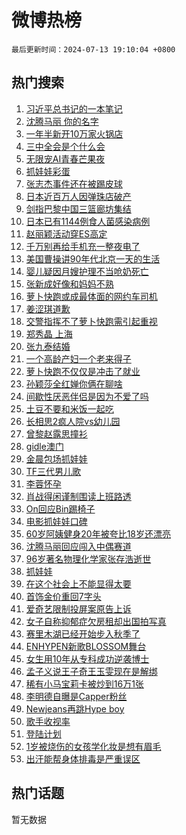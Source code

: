 # 微博热榜

`最后更新时间：2024-07-13 19:10:04 +0800`

## 热门搜索

1. [习近平总书记的一本笔记](https://m.weibo.cn/search?containerid=100103type%3D1%26t%3D10%26q%3D%23%E4%B9%A0%E8%BF%91%E5%B9%B3%E6%80%BB%E4%B9%A6%E8%AE%B0%E7%9A%84%E4%B8%80%E6%9C%AC%E7%AC%94%E8%AE%B0%23&stream_entry_id=51&isnewpage=1&extparam=seat%3D1%26q%3D%2523%25E4%25B9%25A0%25E8%25BF%2591%25E5%25B9%25B3%25E6%2580%25BB%25E4%25B9%25A6%25E8%25AE%25B0%25E7%259A%2584%25E4%25B8%2580%25E6%259C%25AC%25E7%25AC%2594%25E8%25AE%25B0%2523%26dgr%3D0%26cate%3D10103%26stream_entry_id%3D51%26filter_type%3Drealtimehot%26pos%3D0%26c_type%3D51%26display_time%3D1720869002%26pre_seqid%3D1720869002401022822211)
1. [沈腾马丽 你的名字](https://m.weibo.cn/search?containerid=100103type%3D1%26t%3D10%26q%3D%E6%B2%88%E8%85%BE%E9%A9%AC%E4%B8%BD+%E4%BD%A0%E7%9A%84%E5%90%8D%E5%AD%97&stream_entry_id=31&isnewpage=1&extparam=seat%3D1%26cate%3D5001%26lcate%3D5001%26pos%3D0%26realpos%3D1%26q%3D%25E6%25B2%2588%25E8%2585%25BE%25E9%25A9%25AC%25E4%25B8%25BD%2520%25E4%25BD%25A0%25E7%259A%2584%25E5%2590%258D%25E5%25AD%2597%26dgr%3D0%26band_rank%3D1%26stream_entry_id%3D31%26filter_type%3Drealtimehot%26flag%3D0%26c_type%3D31%26display_time%3D1720869002%26pre_seqid%3D1720869002401022822211)
1. [一年半新开10万家火锅店](https://m.weibo.cn/search?containerid=100103type%3D1%26t%3D10%26q%3D%23%E4%B8%80%E5%B9%B4%E5%8D%8A%E6%96%B0%E5%BC%8010%E4%B8%87%E5%AE%B6%E7%81%AB%E9%94%85%E5%BA%97%23&stream_entry_id=31&isnewpage=1&extparam=seat%3D1%26cate%3D5001%26lcate%3D5001%26pos%3D1%26realpos%3D2%26q%3D%2523%25E4%25B8%2580%25E5%25B9%25B4%25E5%258D%258A%25E6%2596%25B0%25E5%25BC%258010%25E4%25B8%2587%25E5%25AE%25B6%25E7%2581%25AB%25E9%2594%2585%25E5%25BA%2597%2523%26dgr%3D0%26band_rank%3D2%26stream_entry_id%3D31%26filter_type%3Drealtimehot%26flag%3D1%26c_type%3D31%26display_time%3D1720869002%26pre_seqid%3D1720869002401022822211)
1. [三中全会是个什么会](https://m.weibo.cn/search?containerid=100103type%3D1%26t%3D10%26q%3D%23%E4%B8%89%E4%B8%AD%E5%85%A8%E4%BC%9A%E6%98%AF%E4%B8%AA%E4%BB%80%E4%B9%88%E4%BC%9A%23&stream_entry_id=31&isnewpage=1&extparam=seat%3D1%26cate%3D5001%26lcate%3D5001%26pos%3D2%26realpos%3D3%26q%3D%2523%25E4%25B8%2589%25E4%25B8%25AD%25E5%2585%25A8%25E4%25BC%259A%25E6%2598%25AF%25E4%25B8%25AA%25E4%25BB%2580%25E4%25B9%2588%25E4%25BC%259A%2523%26dgr%3D0%26band_rank%3D3%26stream_entry_id%3D31%26filter_type%3Drealtimehot%26flag%3D0%26c_type%3D31%26display_time%3D1720869002%26pre_seqid%3D1720869002401022822211)
1. [无限宠AI青春芒果夜](https://m.weibo.cn/search?containerid=100103type%3D1%26t%3D10%26q%3D%23%E6%97%A0%E9%99%90%E5%AE%A0AI%E9%9D%92%E6%98%A5%E8%8A%92%E6%9E%9C%E5%A4%9C%23&stream_entry_id=31&isnewpage=1&extparam=seat%3D1%26is_ad_pos%3D1%26cate%3D5001%26lcate%3D5001%26pos%3D3%26q%3D%2523%25E6%2597%25A0%25E9%2599%2590%25E5%25AE%25A0AI%25E9%259D%2592%25E6%2598%25A5%25E8%258A%2592%25E6%259E%259C%25E5%25A4%259C%2523%26dgr%3D0%26band_rank%3D4%26stream_entry_id%3D31%26filter_type%3Drealtimehot%26adid%3D245887%26c_type%3D31%26display_time%3D1720869002%26pre_seqid%3D1720869002401022822211)
1. [抓娃娃彩蛋](https://m.weibo.cn/search?containerid=100103type%3D1%26t%3D10%26q%3D%E6%8A%93%E5%A8%83%E5%A8%83%E5%BD%A9%E8%9B%8B&stream_entry_id=31&isnewpage=1&extparam=seat%3D1%26cate%3D5001%26lcate%3D5001%26pos%3D4%26realpos%3D4%26q%3D%25E6%258A%2593%25E5%25A8%2583%25E5%25A8%2583%25E5%25BD%25A9%25E8%259B%258B%26dgr%3D0%26band_rank%3D4%26stream_entry_id%3D31%26filter_type%3Drealtimehot%26flag%3D0%26c_type%3D31%26display_time%3D1720869002%26pre_seqid%3D1720869002401022822211)
1. [张志杰事件还在被踢皮球](https://m.weibo.cn/search?containerid=100103type%3D1%26t%3D10%26q%3D%23%E5%BC%A0%E5%BF%97%E6%9D%B0%E4%BA%8B%E4%BB%B6%E8%BF%98%E5%9C%A8%E8%A2%AB%E8%B8%A2%E7%9A%AE%E7%90%83%23&stream_entry_id=31&isnewpage=1&extparam=seat%3D1%26cate%3D5001%26lcate%3D5001%26pos%3D5%26realpos%3D5%26q%3D%2523%25E5%25BC%25A0%25E5%25BF%2597%25E6%259D%25B0%25E4%25BA%258B%25E4%25BB%25B6%25E8%25BF%2598%25E5%259C%25A8%25E8%25A2%25AB%25E8%25B8%25A2%25E7%259A%25AE%25E7%2590%2583%2523%26dgr%3D0%26band_rank%3D5%26stream_entry_id%3D31%26filter_type%3Drealtimehot%26flag%3D1%26c_type%3D31%26display_time%3D1720869002%26pre_seqid%3D1720869002401022822211)
1. [日本近百万人因弹珠店破产](https://m.weibo.cn/search?containerid=100103type%3D1%26t%3D10%26q%3D%23%E6%97%A5%E6%9C%AC%E8%BF%91%E7%99%BE%E4%B8%87%E4%BA%BA%E5%9B%A0%E5%BC%B9%E7%8F%A0%E5%BA%97%E7%A0%B4%E4%BA%A7%23&stream_entry_id=31&isnewpage=1&extparam=seat%3D1%26cate%3D5001%26lcate%3D5001%26pos%3D6%26realpos%3D6%26q%3D%2523%25E6%2597%25A5%25E6%259C%25AC%25E8%25BF%2591%25E7%2599%25BE%25E4%25B8%2587%25E4%25BA%25BA%25E5%259B%25A0%25E5%25BC%25B9%25E7%258F%25A0%25E5%25BA%2597%25E7%25A0%25B4%25E4%25BA%25A7%2523%26dgr%3D0%26band_rank%3D6%26stream_entry_id%3D31%26filter_type%3Drealtimehot%26flag%3D2%26c_type%3D31%26display_time%3D1720869002%26pre_seqid%3D1720869002401022822211)
1. [剑指巴黎中国三篮廊坊集结](https://m.weibo.cn/search?containerid=100103type%3D1%26t%3D10%26q%3D%23%E5%89%91%E6%8C%87%E5%B7%B4%E9%BB%8E%E4%B8%AD%E5%9B%BD%E4%B8%89%E7%AF%AE%E5%BB%8A%E5%9D%8A%E9%9B%86%E7%BB%93%23&stream_entry_id=31&isnewpage=1&extparam=seat%3D1%26is_ad_pos%3D1%26cate%3D5001%26lcate%3D5001%26pos%3D7%26q%3D%2523%25E5%2589%2591%25E6%258C%2587%25E5%25B7%25B4%25E9%25BB%258E%25E4%25B8%25AD%25E5%259B%25BD%25E4%25B8%2589%25E7%25AF%25AE%25E5%25BB%258A%25E5%259D%258A%25E9%259B%2586%25E7%25BB%2593%2523%26dgr%3D0%26band_rank%3D7%26stream_entry_id%3D31%26filter_type%3Drealtimehot%26adid%3D245818%26c_type%3D31%26display_time%3D1720869002%26pre_seqid%3D1720869002401022822211)
1. [日本已有1144例食人菌感染病例](https://m.weibo.cn/search?containerid=100103type%3D1%26t%3D10%26q%3D%23%E6%97%A5%E6%9C%AC%E5%B7%B2%E6%9C%891144%E4%BE%8B%E9%A3%9F%E4%BA%BA%E8%8F%8C%E6%84%9F%E6%9F%93%E7%97%85%E4%BE%8B%23&stream_entry_id=31&isnewpage=1&extparam=seat%3D1%26cate%3D5001%26lcate%3D5001%26pos%3D8%26realpos%3D7%26q%3D%2523%25E6%2597%25A5%25E6%259C%25AC%25E5%25B7%25B2%25E6%259C%25891144%25E4%25BE%258B%25E9%25A3%259F%25E4%25BA%25BA%25E8%258F%258C%25E6%2584%259F%25E6%259F%2593%25E7%2597%2585%25E4%25BE%258B%2523%26dgr%3D0%26band_rank%3D7%26stream_entry_id%3D31%26filter_type%3Drealtimehot%26flag%3D2%26c_type%3D31%26display_time%3D1720869002%26pre_seqid%3D1720869002401022822211)
1. [赵丽颖活动穿ES高定](https://m.weibo.cn/search?containerid=100103type%3D1%26t%3D10%26q%3D%23%E8%B5%B5%E4%B8%BD%E9%A2%96%E6%B4%BB%E5%8A%A8%E7%A9%BFES%E9%AB%98%E5%AE%9A%23&stream_entry_id=31&isnewpage=1&extparam=seat%3D1%26cate%3D5001%26lcate%3D5001%26pos%3D9%26realpos%3D8%26q%3D%2523%25E8%25B5%25B5%25E4%25B8%25BD%25E9%25A2%2596%25E6%25B4%25BB%25E5%258A%25A8%25E7%25A9%25BFES%25E9%25AB%2598%25E5%25AE%259A%2523%26dgr%3D0%26band_rank%3D8%26stream_entry_id%3D31%26filter_type%3Drealtimehot%26flag%3D0%26c_type%3D31%26display_time%3D1720869002%26pre_seqid%3D1720869002401022822211)
1. [千万别再给手机充一整夜电了](https://m.weibo.cn/search?containerid=100103type%3D1%26t%3D10%26q%3D%23%E5%8D%83%E4%B8%87%E5%88%AB%E5%86%8D%E7%BB%99%E6%89%8B%E6%9C%BA%E5%85%85%E4%B8%80%E6%95%B4%E5%A4%9C%E7%94%B5%E4%BA%86%23&stream_entry_id=31&isnewpage=1&extparam=seat%3D1%26cate%3D5001%26lcate%3D5001%26pos%3D10%26realpos%3D9%26q%3D%2523%25E5%258D%2583%25E4%25B8%2587%25E5%2588%25AB%25E5%2586%258D%25E7%25BB%2599%25E6%2589%258B%25E6%259C%25BA%25E5%2585%2585%25E4%25B8%2580%25E6%2595%25B4%25E5%25A4%259C%25E7%2594%25B5%25E4%25BA%2586%2523%26dgr%3D0%26band_rank%3D9%26stream_entry_id%3D31%26filter_type%3Drealtimehot%26flag%3D2%26c_type%3D31%26display_time%3D1720869002%26pre_seqid%3D1720869002401022822211)
1. [美国曹操讲90年代北京一天的生活](https://m.weibo.cn/search?containerid=100103type%3D1%26t%3D10%26q%3D%23%E7%BE%8E%E5%9B%BD%E6%9B%B9%E6%93%8D%E8%AE%B290%E5%B9%B4%E4%BB%A3%E5%8C%97%E4%BA%AC%E4%B8%80%E5%A4%A9%E7%9A%84%E7%94%9F%E6%B4%BB%23&stream_entry_id=31&isnewpage=1&extparam=seat%3D1%26cate%3D5001%26lcate%3D5001%26pos%3D11%26realpos%3D10%26q%3D%2523%25E7%25BE%258E%25E5%259B%25BD%25E6%259B%25B9%25E6%2593%258D%25E8%25AE%25B290%25E5%25B9%25B4%25E4%25BB%25A3%25E5%258C%2597%25E4%25BA%25AC%25E4%25B8%2580%25E5%25A4%25A9%25E7%259A%2584%25E7%2594%259F%25E6%25B4%25BB%2523%26dgr%3D0%26band_rank%3D10%26stream_entry_id%3D31%26filter_type%3Drealtimehot%26flag%3D1%26c_type%3D31%26display_time%3D1720869002%26pre_seqid%3D1720869002401022822211)
1. [婴儿疑因月嫂护理不当呛奶死亡](https://m.weibo.cn/search?containerid=100103type%3D1%26t%3D10%26q%3D%23%E5%A9%B4%E5%84%BF%E7%96%91%E5%9B%A0%E6%9C%88%E5%AB%82%E6%8A%A4%E7%90%86%E4%B8%8D%E5%BD%93%E5%91%9B%E5%A5%B6%E6%AD%BB%E4%BA%A1%23&stream_entry_id=31&isnewpage=1&extparam=seat%3D1%26cate%3D5001%26lcate%3D5001%26pos%3D12%26realpos%3D11%26q%3D%2523%25E5%25A9%25B4%25E5%2584%25BF%25E7%2596%2591%25E5%259B%25A0%25E6%259C%2588%25E5%25AB%2582%25E6%258A%25A4%25E7%2590%2586%25E4%25B8%258D%25E5%25BD%2593%25E5%2591%259B%25E5%25A5%25B6%25E6%25AD%25BB%25E4%25BA%25A1%2523%26dgr%3D0%26band_rank%3D11%26stream_entry_id%3D31%26filter_type%3Drealtimehot%26flag%3D1%26c_type%3D31%26display_time%3D1720869002%26pre_seqid%3D1720869002401022822211)
1. [张新成好像和妈妈不熟](https://m.weibo.cn/search?containerid=100103type%3D1%26t%3D10%26q%3D%23%E5%BC%A0%E6%96%B0%E6%88%90%E5%A5%BD%E5%83%8F%E5%92%8C%E5%A6%88%E5%A6%88%E4%B8%8D%E7%86%9F%23&stream_entry_id=31&isnewpage=1&extparam=seat%3D1%26cate%3D5001%26lcate%3D5001%26pos%3D13%26realpos%3D12%26q%3D%2523%25E5%25BC%25A0%25E6%2596%25B0%25E6%2588%2590%25E5%25A5%25BD%25E5%2583%258F%25E5%2592%258C%25E5%25A6%2588%25E5%25A6%2588%25E4%25B8%258D%25E7%2586%259F%2523%26dgr%3D0%26band_rank%3D12%26stream_entry_id%3D31%26filter_type%3Drealtimehot%26flag%3D2%26c_type%3D31%26display_time%3D1720869002%26pre_seqid%3D1720869002401022822211)
1. [萝卜快跑或成最体面的网约车司机](https://m.weibo.cn/search?containerid=100103type%3D1%26t%3D10%26q%3D%23%E8%90%9D%E5%8D%9C%E5%BF%AB%E8%B7%91%E6%88%96%E6%88%90%E6%9C%80%E4%BD%93%E9%9D%A2%E7%9A%84%E7%BD%91%E7%BA%A6%E8%BD%A6%E5%8F%B8%E6%9C%BA%23&stream_entry_id=31&isnewpage=1&extparam=seat%3D1%26cate%3D5001%26lcate%3D5001%26pos%3D14%26realpos%3D13%26q%3D%2523%25E8%2590%259D%25E5%258D%259C%25E5%25BF%25AB%25E8%25B7%2591%25E6%2588%2596%25E6%2588%2590%25E6%259C%2580%25E4%25BD%2593%25E9%259D%25A2%25E7%259A%2584%25E7%25BD%2591%25E7%25BA%25A6%25E8%25BD%25A6%25E5%258F%25B8%25E6%259C%25BA%2523%26dgr%3D0%26band_rank%3D13%26stream_entry_id%3D31%26filter_type%3Drealtimehot%26flag%3D0%26c_type%3D31%26display_time%3D1720869002%26pre_seqid%3D1720869002401022822211)
1. [姜涩琪道歉](https://m.weibo.cn/search?containerid=100103type%3D1%26t%3D10%26q%3D%23%E5%A7%9C%E6%B6%A9%E7%90%AA%E9%81%93%E6%AD%89%23&stream_entry_id=31&isnewpage=1&extparam=seat%3D1%26cate%3D5001%26lcate%3D5001%26pos%3D15%26realpos%3D14%26q%3D%2523%25E5%25A7%259C%25E6%25B6%25A9%25E7%2590%25AA%25E9%2581%2593%25E6%25AD%2589%2523%26dgr%3D0%26band_rank%3D14%26stream_entry_id%3D31%26filter_type%3Drealtimehot%26flag%3D2%26c_type%3D31%26display_time%3D1720869002%26pre_seqid%3D1720869002401022822211)
1. [交警指挥不了萝卜快跑需引起重视](https://m.weibo.cn/search?containerid=100103type%3D1%26t%3D10%26q%3D%23%E4%BA%A4%E8%AD%A6%E6%8C%87%E6%8C%A5%E4%B8%8D%E4%BA%86%E8%90%9D%E5%8D%9C%E5%BF%AB%E8%B7%91%E9%9C%80%E5%BC%95%E8%B5%B7%E9%87%8D%E8%A7%86%23&stream_entry_id=31&isnewpage=1&extparam=seat%3D1%26cate%3D5001%26lcate%3D5001%26pos%3D16%26realpos%3D15%26q%3D%2523%25E4%25BA%25A4%25E8%25AD%25A6%25E6%258C%2587%25E6%258C%25A5%25E4%25B8%258D%25E4%25BA%2586%25E8%2590%259D%25E5%258D%259C%25E5%25BF%25AB%25E8%25B7%2591%25E9%259C%2580%25E5%25BC%2595%25E8%25B5%25B7%25E9%2587%258D%25E8%25A7%2586%2523%26dgr%3D0%26band_rank%3D15%26stream_entry_id%3D31%26filter_type%3Drealtimehot%26flag%3D2%26c_type%3D31%26display_time%3D1720869002%26pre_seqid%3D1720869002401022822211)
1. [郑秀晶 上海](https://m.weibo.cn/search?containerid=100103type%3D1%26t%3D10%26q%3D%E9%83%91%E7%A7%80%E6%99%B6+%E4%B8%8A%E6%B5%B7&stream_entry_id=31&isnewpage=1&extparam=seat%3D1%26cate%3D5001%26lcate%3D5001%26pos%3D17%26realpos%3D16%26q%3D%25E9%2583%2591%25E7%25A7%2580%25E6%2599%25B6%2520%25E4%25B8%258A%25E6%25B5%25B7%26dgr%3D0%26band_rank%3D16%26stream_entry_id%3D31%26filter_type%3Drealtimehot%26flag%3D0%26c_type%3D31%26display_time%3D1720869002%26pre_seqid%3D1720869002401022822211)
1. [张九泰结婚](https://m.weibo.cn/search?containerid=100103type%3D1%26t%3D10%26q%3D%E5%BC%A0%E4%B9%9D%E6%B3%B0%E7%BB%93%E5%A9%9A&stream_entry_id=31&isnewpage=1&extparam=seat%3D1%26cate%3D5001%26lcate%3D5001%26pos%3D18%26realpos%3D17%26q%3D%25E5%25BC%25A0%25E4%25B9%259D%25E6%25B3%25B0%25E7%25BB%2593%25E5%25A9%259A%26dgr%3D0%26band_rank%3D17%26stream_entry_id%3D31%26filter_type%3Drealtimehot%26flag%3D1%26c_type%3D31%26display_time%3D1720869002%26pre_seqid%3D1720869002401022822211)
1. [一个高龄产妇一个老来得子](https://m.weibo.cn/search?containerid=100103type%3D1%26t%3D10%26q%3D%23%E4%B8%80%E4%B8%AA%E9%AB%98%E9%BE%84%E4%BA%A7%E5%A6%87%E4%B8%80%E4%B8%AA%E8%80%81%E6%9D%A5%E5%BE%97%E5%AD%90%23&stream_entry_id=31&isnewpage=1&extparam=seat%3D1%26cate%3D5001%26lcate%3D5001%26pos%3D19%26realpos%3D18%26q%3D%2523%25E4%25B8%2580%25E4%25B8%25AA%25E9%25AB%2598%25E9%25BE%2584%25E4%25BA%25A7%25E5%25A6%2587%25E4%25B8%2580%25E4%25B8%25AA%25E8%2580%2581%25E6%259D%25A5%25E5%25BE%2597%25E5%25AD%2590%2523%26dgr%3D0%26band_rank%3D18%26stream_entry_id%3D31%26filter_type%3Drealtimehot%26flag%3D2%26c_type%3D31%26display_time%3D1720869002%26pre_seqid%3D1720869002401022822211)
1. [萝卜快跑不仅仅是冲击了就业](https://m.weibo.cn/search?containerid=100103type%3D1%26t%3D10%26q%3D%23%E8%90%9D%E5%8D%9C%E5%BF%AB%E8%B7%91%E4%B8%8D%E4%BB%85%E4%BB%85%E6%98%AF%E5%86%B2%E5%87%BB%E4%BA%86%E5%B0%B1%E4%B8%9A%23&stream_entry_id=31&isnewpage=1&extparam=seat%3D1%26cate%3D5001%26lcate%3D5001%26pos%3D20%26realpos%3D19%26q%3D%2523%25E8%2590%259D%25E5%258D%259C%25E5%25BF%25AB%25E8%25B7%2591%25E4%25B8%258D%25E4%25BB%2585%25E4%25BB%2585%25E6%2598%25AF%25E5%2586%25B2%25E5%2587%25BB%25E4%25BA%2586%25E5%25B0%25B1%25E4%25B8%259A%2523%26dgr%3D0%26band_rank%3D19%26stream_entry_id%3D31%26filter_type%3Drealtimehot%26flag%3D1%26c_type%3D31%26display_time%3D1720869002%26pre_seqid%3D1720869002401022822211)
1. [孙颖莎全红婵你俩在聊啥](https://m.weibo.cn/search?containerid=100103type%3D1%26t%3D10%26q%3D%E5%AD%99%E9%A2%96%E8%8E%8E%E5%85%A8%E7%BA%A2%E5%A9%B5%E4%BD%A0%E4%BF%A9%E5%9C%A8%E8%81%8A%E5%95%A5&stream_entry_id=31&isnewpage=1&extparam=seat%3D1%26cate%3D5001%26lcate%3D5001%26pos%3D21%26realpos%3D20%26q%3D%25E5%25AD%2599%25E9%25A2%2596%25E8%258E%258E%25E5%2585%25A8%25E7%25BA%25A2%25E5%25A9%25B5%25E4%25BD%25A0%25E4%25BF%25A9%25E5%259C%25A8%25E8%2581%258A%25E5%2595%25A5%26dgr%3D0%26band_rank%3D20%26stream_entry_id%3D31%26filter_type%3Drealtimehot%26flag%3D1%26c_type%3D31%26display_time%3D1720869002%26pre_seqid%3D1720869002401022822211)
1. [间歇性厌恶伴侣是因为不爱了吗](https://m.weibo.cn/search?containerid=100103type%3D1%26t%3D10%26q%3D%23%E9%97%B4%E6%AD%87%E6%80%A7%E5%8E%8C%E6%81%B6%E4%BC%B4%E4%BE%A3%E6%98%AF%E5%9B%A0%E4%B8%BA%E4%B8%8D%E7%88%B1%E4%BA%86%E5%90%97%23&stream_entry_id=31&isnewpage=1&extparam=seat%3D1%26cate%3D5001%26lcate%3D5001%26pos%3D22%26realpos%3D21%26q%3D%2523%25E9%2597%25B4%25E6%25AD%2587%25E6%2580%25A7%25E5%258E%258C%25E6%2581%25B6%25E4%25BC%25B4%25E4%25BE%25A3%25E6%2598%25AF%25E5%259B%25A0%25E4%25B8%25BA%25E4%25B8%258D%25E7%2588%25B1%25E4%25BA%2586%25E5%2590%2597%2523%26dgr%3D0%26band_rank%3D21%26stream_entry_id%3D31%26filter_type%3Drealtimehot%26flag%3D0%26c_type%3D31%26display_time%3D1720869002%26pre_seqid%3D1720869002401022822211)
1. [土豆不要和米饭一起吃](https://m.weibo.cn/search?containerid=100103type%3D1%26t%3D10%26q%3D%23%E5%9C%9F%E8%B1%86%E4%B8%8D%E8%A6%81%E5%92%8C%E7%B1%B3%E9%A5%AD%E4%B8%80%E8%B5%B7%E5%90%83%23&stream_entry_id=31&isnewpage=1&extparam=seat%3D1%26cate%3D5001%26lcate%3D5001%26pos%3D23%26realpos%3D22%26q%3D%2523%25E5%259C%259F%25E8%25B1%2586%25E4%25B8%258D%25E8%25A6%2581%25E5%2592%258C%25E7%25B1%25B3%25E9%25A5%25AD%25E4%25B8%2580%25E8%25B5%25B7%25E5%2590%2583%2523%26dgr%3D0%26band_rank%3D22%26stream_entry_id%3D31%26filter_type%3Drealtimehot%26flag%3D0%26c_type%3D31%26display_time%3D1720869002%26pre_seqid%3D1720869002401022822211)
1. [长相思2疯人院vs幼儿园](https://m.weibo.cn/search?containerid=100103type%3D1%26t%3D10%26q%3D%23%E9%95%BF%E7%9B%B8%E6%80%9D2%E7%96%AF%E4%BA%BA%E9%99%A2vs%E5%B9%BC%E5%84%BF%E5%9B%AD%23&stream_entry_id=31&isnewpage=1&extparam=seat%3D1%26cate%3D5001%26lcate%3D5001%26pos%3D24%26realpos%3D23%26q%3D%2523%25E9%2595%25BF%25E7%259B%25B8%25E6%2580%259D2%25E7%2596%25AF%25E4%25BA%25BA%25E9%2599%25A2vs%25E5%25B9%25BC%25E5%2584%25BF%25E5%259B%25AD%2523%26dgr%3D0%26band_rank%3D23%26stream_entry_id%3D31%26filter_type%3Drealtimehot%26flag%3D1%26c_type%3D31%26display_time%3D1720869002%26pre_seqid%3D1720869002401022822211)
1. [曾黎赵露思撞衫](https://m.weibo.cn/search?containerid=100103type%3D1%26t%3D10%26q%3D%23%E6%9B%BE%E9%BB%8E%E8%B5%B5%E9%9C%B2%E6%80%9D%E6%92%9E%E8%A1%AB%23&stream_entry_id=31&isnewpage=1&extparam=seat%3D1%26cate%3D5001%26lcate%3D5001%26pos%3D25%26realpos%3D24%26q%3D%2523%25E6%259B%25BE%25E9%25BB%258E%25E8%25B5%25B5%25E9%259C%25B2%25E6%2580%259D%25E6%2592%259E%25E8%25A1%25AB%2523%26dgr%3D0%26band_rank%3D24%26stream_entry_id%3D31%26filter_type%3Drealtimehot%26flag%3D1%26c_type%3D31%26display_time%3D1720869002%26pre_seqid%3D1720869002401022822211)
1. [gidle澳门](https://m.weibo.cn/search?containerid=100103type%3D1%26t%3D10%26q%3Dgidle%E6%BE%B3%E9%97%A8&stream_entry_id=31&isnewpage=1&extparam=seat%3D1%26cate%3D5001%26lcate%3D5001%26pos%3D26%26realpos%3D25%26q%3Dgidle%25E6%25BE%25B3%25E9%2597%25A8%26dgr%3D0%26band_rank%3D25%26stream_entry_id%3D31%26filter_type%3Drealtimehot%26flag%3D1%26c_type%3D31%26display_time%3D1720869002%26pre_seqid%3D1720869002401022822211)
1. [金晨包场抓娃娃](https://m.weibo.cn/search?containerid=100103type%3D1%26t%3D10%26q%3D%23%E9%87%91%E6%99%A8%E5%8C%85%E5%9C%BA%E6%8A%93%E5%A8%83%E5%A8%83%23&stream_entry_id=31&isnewpage=1&extparam=seat%3D1%26cate%3D5001%26lcate%3D5001%26pos%3D27%26realpos%3D26%26q%3D%2523%25E9%2587%2591%25E6%2599%25A8%25E5%258C%2585%25E5%259C%25BA%25E6%258A%2593%25E5%25A8%2583%25E5%25A8%2583%2523%26dgr%3D0%26band_rank%3D26%26stream_entry_id%3D31%26filter_type%3Drealtimehot%26flag%3D1%26c_type%3D31%26display_time%3D1720869002%26pre_seqid%3D1720869002401022822211)
1. [TF三代男儿歌](https://m.weibo.cn/search?containerid=100103type%3D1%26t%3D10%26q%3D%23TF%E4%B8%89%E4%BB%A3%E7%94%B7%E5%84%BF%E6%AD%8C%23&stream_entry_id=31&isnewpage=1&extparam=seat%3D1%26cate%3D5001%26lcate%3D5001%26pos%3D28%26realpos%3D27%26q%3D%2523TF%25E4%25B8%2589%25E4%25BB%25A3%25E7%2594%25B7%25E5%2584%25BF%25E6%25AD%258C%2523%26dgr%3D0%26band_rank%3D27%26stream_entry_id%3D31%26filter_type%3Drealtimehot%26flag%3D1%26c_type%3D31%26display_time%3D1720869002%26pre_seqid%3D1720869002401022822211)
1. [李蓉怀孕](https://m.weibo.cn/search?containerid=100103type%3D1%26t%3D10%26q%3D%23%E6%9D%8E%E8%93%89%E6%80%80%E5%AD%95%23&stream_entry_id=31&isnewpage=1&extparam=seat%3D1%26cate%3D5001%26lcate%3D5001%26pos%3D29%26realpos%3D28%26q%3D%2523%25E6%259D%258E%25E8%2593%2589%25E6%2580%2580%25E5%25AD%2595%2523%26dgr%3D0%26band_rank%3D28%26stream_entry_id%3D31%26filter_type%3Drealtimehot%26flag%3D0%26c_type%3D31%26display_time%3D1720869002%26pre_seqid%3D1720869002401022822211)
1. [肖战得闲谨制围读上班路透](https://m.weibo.cn/search?containerid=100103type%3D1%26t%3D10%26q%3D%23%E8%82%96%E6%88%98%E5%BE%97%E9%97%B2%E8%B0%A8%E5%88%B6%E5%9B%B4%E8%AF%BB%E4%B8%8A%E7%8F%AD%E8%B7%AF%E9%80%8F%23&stream_entry_id=31&isnewpage=1&extparam=seat%3D1%26cate%3D5001%26lcate%3D5001%26pos%3D30%26realpos%3D29%26q%3D%2523%25E8%2582%2596%25E6%2588%2598%25E5%25BE%2597%25E9%2597%25B2%25E8%25B0%25A8%25E5%2588%25B6%25E5%259B%25B4%25E8%25AF%25BB%25E4%25B8%258A%25E7%258F%25AD%25E8%25B7%25AF%25E9%2580%258F%2523%26dgr%3D0%26band_rank%3D29%26stream_entry_id%3D31%26filter_type%3Drealtimehot%26flag%3D1%26c_type%3D31%26display_time%3D1720869002%26pre_seqid%3D1720869002401022822211)
1. [On回应Bin踢椅子](https://m.weibo.cn/search?containerid=100103type%3D1%26t%3D10%26q%3D%23On%E5%9B%9E%E5%BA%94Bin%E8%B8%A2%E6%A4%85%E5%AD%90%23&stream_entry_id=31&isnewpage=1&extparam=seat%3D1%26cate%3D5001%26lcate%3D5001%26pos%3D31%26realpos%3D30%26q%3D%2523On%25E5%259B%259E%25E5%25BA%2594Bin%25E8%25B8%25A2%25E6%25A4%2585%25E5%25AD%2590%2523%26dgr%3D0%26band_rank%3D30%26stream_entry_id%3D31%26filter_type%3Drealtimehot%26flag%3D0%26c_type%3D31%26display_time%3D1720869002%26pre_seqid%3D1720869002401022822211)
1. [电影抓娃娃口碑](https://m.weibo.cn/search?containerid=100103type%3D1%26t%3D10%26q%3D%23%E7%94%B5%E5%BD%B1%E6%8A%93%E5%A8%83%E5%A8%83%E5%8F%A3%E7%A2%91%23&stream_entry_id=31&isnewpage=1&extparam=seat%3D1%26cate%3D5001%26lcate%3D5001%26pos%3D32%26realpos%3D31%26q%3D%2523%25E7%2594%25B5%25E5%25BD%25B1%25E6%258A%2593%25E5%25A8%2583%25E5%25A8%2583%25E5%258F%25A3%25E7%25A2%2591%2523%26dgr%3D0%26band_rank%3D31%26stream_entry_id%3D31%26filter_type%3Drealtimehot%26flag%3D1%26c_type%3D31%26display_time%3D1720869002%26pre_seqid%3D1720869002401022822211)
1. [60岁阿姨健身20年被夸比18岁还漂亮](https://m.weibo.cn/search?containerid=100103type%3D1%26t%3D10%26q%3D%2360%E5%B2%81%E9%98%BF%E5%A7%A8%E5%81%A5%E8%BA%AB20%E5%B9%B4%E8%A2%AB%E5%A4%B8%E6%AF%9418%E5%B2%81%E8%BF%98%E6%BC%82%E4%BA%AE%23&stream_entry_id=31&isnewpage=1&extparam=seat%3D1%26cate%3D5001%26lcate%3D5001%26pos%3D33%26realpos%3D32%26q%3D%252360%25E5%25B2%2581%25E9%2598%25BF%25E5%25A7%25A8%25E5%2581%25A5%25E8%25BA%25AB20%25E5%25B9%25B4%25E8%25A2%25AB%25E5%25A4%25B8%25E6%25AF%259418%25E5%25B2%2581%25E8%25BF%2598%25E6%25BC%2582%25E4%25BA%25AE%2523%26dgr%3D0%26band_rank%3D32%26stream_entry_id%3D31%26filter_type%3Drealtimehot%26flag%3D0%26c_type%3D31%26display_time%3D1720869002%26pre_seqid%3D1720869002401022822211)
1. [沈腾马丽回应闯入中偶赛道](https://m.weibo.cn/search?containerid=100103type%3D1%26t%3D10%26q%3D%23%E6%B2%88%E8%85%BE%E9%A9%AC%E4%B8%BD%E5%9B%9E%E5%BA%94%E9%97%AF%E5%85%A5%E4%B8%AD%E5%81%B6%E8%B5%9B%E9%81%93%23&stream_entry_id=31&isnewpage=1&extparam=seat%3D1%26cate%3D5001%26lcate%3D5001%26pos%3D34%26realpos%3D33%26q%3D%2523%25E6%25B2%2588%25E8%2585%25BE%25E9%25A9%25AC%25E4%25B8%25BD%25E5%259B%259E%25E5%25BA%2594%25E9%2597%25AF%25E5%2585%25A5%25E4%25B8%25AD%25E5%2581%25B6%25E8%25B5%259B%25E9%2581%2593%2523%26dgr%3D0%26band_rank%3D33%26stream_entry_id%3D31%26filter_type%3Drealtimehot%26flag%3D0%26c_type%3D31%26display_time%3D1720869002%26pre_seqid%3D1720869002401022822211)
1. [96岁著名物理化学家张存浩逝世](https://m.weibo.cn/search?containerid=100103type%3D1%26t%3D10%26q%3D%2396%E5%B2%81%E8%91%97%E5%90%8D%E7%89%A9%E7%90%86%E5%8C%96%E5%AD%A6%E5%AE%B6%E5%BC%A0%E5%AD%98%E6%B5%A9%E9%80%9D%E4%B8%96%23&stream_entry_id=31&isnewpage=1&extparam=seat%3D1%26cate%3D5001%26lcate%3D5001%26pos%3D35%26realpos%3D34%26q%3D%252396%25E5%25B2%2581%25E8%2591%2597%25E5%2590%258D%25E7%2589%25A9%25E7%2590%2586%25E5%258C%2596%25E5%25AD%25A6%25E5%25AE%25B6%25E5%25BC%25A0%25E5%25AD%2598%25E6%25B5%25A9%25E9%2580%259D%25E4%25B8%2596%2523%26dgr%3D0%26band_rank%3D34%26stream_entry_id%3D31%26filter_type%3Drealtimehot%26flag%3D1%26c_type%3D31%26display_time%3D1720869002%26pre_seqid%3D1720869002401022822211)
1. [抓娃娃](https://m.weibo.cn/search?containerid=100103type%3D1%26t%3D10%26q%3D%E6%8A%93%E5%A8%83%E5%A8%83&stream_entry_id=31&isnewpage=1&extparam=seat%3D1%26cate%3D5001%26lcate%3D5001%26pos%3D36%26realpos%3D35%26q%3D%25E6%258A%2593%25E5%25A8%2583%25E5%25A8%2583%26dgr%3D0%26band_rank%3D35%26stream_entry_id%3D31%26filter_type%3Drealtimehot%26flag%3D0%26c_type%3D31%26display_time%3D1720869002%26pre_seqid%3D1720869002401022822211)
1. [在这个社会上不能显得太要](https://m.weibo.cn/search?containerid=100103type%3D1%26t%3D10%26q%3D%23%E5%9C%A8%E8%BF%99%E4%B8%AA%E7%A4%BE%E4%BC%9A%E4%B8%8A%E4%B8%8D%E8%83%BD%E6%98%BE%E5%BE%97%E5%A4%AA%E8%A6%81%23&stream_entry_id=31&isnewpage=1&extparam=seat%3D1%26cate%3D5001%26lcate%3D5001%26pos%3D37%26realpos%3D36%26q%3D%2523%25E5%259C%25A8%25E8%25BF%2599%25E4%25B8%25AA%25E7%25A4%25BE%25E4%25BC%259A%25E4%25B8%258A%25E4%25B8%258D%25E8%2583%25BD%25E6%2598%25BE%25E5%25BE%2597%25E5%25A4%25AA%25E8%25A6%2581%2523%26dgr%3D0%26band_rank%3D36%26stream_entry_id%3D31%26filter_type%3Drealtimehot%26flag%3D1%26c_type%3D31%26display_time%3D1720869002%26pre_seqid%3D1720869002401022822211)
1. [首饰金价重回7字头](https://m.weibo.cn/search?containerid=100103type%3D1%26t%3D10%26q%3D%23%E9%A6%96%E9%A5%B0%E9%87%91%E4%BB%B7%E9%87%8D%E5%9B%9E7%E5%AD%97%E5%A4%B4%23&stream_entry_id=31&isnewpage=1&extparam=seat%3D1%26cate%3D5001%26lcate%3D5001%26pos%3D38%26realpos%3D37%26q%3D%2523%25E9%25A6%2596%25E9%25A5%25B0%25E9%2587%2591%25E4%25BB%25B7%25E9%2587%258D%25E5%259B%259E7%25E5%25AD%2597%25E5%25A4%25B4%2523%26dgr%3D0%26band_rank%3D37%26stream_entry_id%3D31%26filter_type%3Drealtimehot%26flag%3D1%26c_type%3D31%26display_time%3D1720869002%26pre_seqid%3D1720869002401022822211)
1. [爱奇艺限制投屏案原告上诉](https://m.weibo.cn/search?containerid=100103type%3D1%26t%3D10%26q%3D%23%E7%88%B1%E5%A5%87%E8%89%BA%E9%99%90%E5%88%B6%E6%8A%95%E5%B1%8F%E6%A1%88%E5%8E%9F%E5%91%8A%E4%B8%8A%E8%AF%89%23&stream_entry_id=31&isnewpage=1&extparam=seat%3D1%26cate%3D5001%26lcate%3D5001%26pos%3D39%26realpos%3D38%26q%3D%2523%25E7%2588%25B1%25E5%25A5%2587%25E8%2589%25BA%25E9%2599%2590%25E5%2588%25B6%25E6%258A%2595%25E5%25B1%258F%25E6%25A1%2588%25E5%258E%259F%25E5%2591%258A%25E4%25B8%258A%25E8%25AF%2589%2523%26dgr%3D0%26band_rank%3D38%26stream_entry_id%3D31%26filter_type%3Drealtimehot%26flag%3D1%26c_type%3D31%26display_time%3D1720869002%26pre_seqid%3D1720869002401022822211)
1. [女子自称抑郁症欠房租却出国拍写真](https://m.weibo.cn/search?containerid=100103type%3D1%26t%3D10%26q%3D%23%E5%A5%B3%E5%AD%90%E8%87%AA%E7%A7%B0%E6%8A%91%E9%83%81%E7%97%87%E6%AC%A0%E6%88%BF%E7%A7%9F%E5%8D%B4%E5%87%BA%E5%9B%BD%E6%8B%8D%E5%86%99%E7%9C%9F%23&stream_entry_id=31&isnewpage=1&extparam=seat%3D1%26cate%3D5001%26lcate%3D5001%26pos%3D40%26realpos%3D39%26q%3D%2523%25E5%25A5%25B3%25E5%25AD%2590%25E8%2587%25AA%25E7%25A7%25B0%25E6%258A%2591%25E9%2583%2581%25E7%2597%2587%25E6%25AC%25A0%25E6%2588%25BF%25E7%25A7%259F%25E5%258D%25B4%25E5%2587%25BA%25E5%259B%25BD%25E6%258B%258D%25E5%2586%2599%25E7%259C%259F%2523%26dgr%3D0%26band_rank%3D39%26stream_entry_id%3D31%26filter_type%3Drealtimehot%26flag%3D0%26c_type%3D31%26display_time%3D1720869002%26pre_seqid%3D1720869002401022822211)
1. [赛里木湖已经开始步入秋季了](https://m.weibo.cn/search?containerid=100103type%3D1%26t%3D10%26q%3D%23%E8%B5%9B%E9%87%8C%E6%9C%A8%E6%B9%96%E5%B7%B2%E7%BB%8F%E5%BC%80%E5%A7%8B%E6%AD%A5%E5%85%A5%E7%A7%8B%E5%AD%A3%E4%BA%86%23&stream_entry_id=31&isnewpage=1&extparam=seat%3D1%26cate%3D5001%26lcate%3D5001%26pos%3D41%26realpos%3D40%26q%3D%2523%25E8%25B5%259B%25E9%2587%258C%25E6%259C%25A8%25E6%25B9%2596%25E5%25B7%25B2%25E7%25BB%258F%25E5%25BC%2580%25E5%25A7%258B%25E6%25AD%25A5%25E5%2585%25A5%25E7%25A7%258B%25E5%25AD%25A3%25E4%25BA%2586%2523%26dgr%3D0%26band_rank%3D40%26stream_entry_id%3D31%26filter_type%3Drealtimehot%26flag%3D0%26c_type%3D31%26display_time%3D1720869002%26pre_seqid%3D1720869002401022822211)
1. [ENHYPEN新歌BLOSSOM舞台](https://m.weibo.cn/search?containerid=100103type%3D1%26t%3D10%26q%3DENHYPEN%E6%96%B0%E6%AD%8CBLOSSOM%E8%88%9E%E5%8F%B0&stream_entry_id=31&isnewpage=1&extparam=seat%3D1%26cate%3D5001%26lcate%3D5001%26pos%3D42%26realpos%3D41%26q%3DENHYPEN%25E6%2596%25B0%25E6%25AD%258CBLOSSOM%25E8%2588%259E%25E5%258F%25B0%26dgr%3D0%26band_rank%3D41%26stream_entry_id%3D31%26filter_type%3Drealtimehot%26flag%3D1%26c_type%3D31%26display_time%3D1720869002%26pre_seqid%3D1720869002401022822211)
1. [女生用10年从专科成功逆袭博士](https://m.weibo.cn/search?containerid=100103type%3D1%26t%3D10%26q%3D%23%E5%A5%B3%E7%94%9F%E7%94%A810%E5%B9%B4%E4%BB%8E%E4%B8%93%E7%A7%91%E6%88%90%E5%8A%9F%E9%80%86%E8%A2%AD%E5%8D%9A%E5%A3%AB%23&stream_entry_id=31&isnewpage=1&extparam=seat%3D1%26cate%3D5001%26lcate%3D5001%26pos%3D43%26realpos%3D42%26q%3D%2523%25E5%25A5%25B3%25E7%2594%259F%25E7%2594%25A810%25E5%25B9%25B4%25E4%25BB%258E%25E4%25B8%2593%25E7%25A7%2591%25E6%2588%2590%25E5%258A%259F%25E9%2580%2586%25E8%25A2%25AD%25E5%258D%259A%25E5%25A3%25AB%2523%26dgr%3D0%26band_rank%3D42%26stream_entry_id%3D31%26filter_type%3Drealtimehot%26flag%3D32768%26c_type%3D31%26display_time%3D1720869002%26pre_seqid%3D1720869002401022822211)
1. [孟子义说王子奇王玉雯现在是解绑](https://m.weibo.cn/search?containerid=100103type%3D1%26t%3D10%26q%3D%23%E5%AD%9F%E5%AD%90%E4%B9%89%E8%AF%B4%E7%8E%8B%E5%AD%90%E5%A5%87%E7%8E%8B%E7%8E%89%E9%9B%AF%E7%8E%B0%E5%9C%A8%E6%98%AF%E8%A7%A3%E7%BB%91%23&stream_entry_id=31&isnewpage=1&extparam=seat%3D1%26cate%3D5001%26lcate%3D5001%26pos%3D44%26realpos%3D43%26q%3D%2523%25E5%25AD%259F%25E5%25AD%2590%25E4%25B9%2589%25E8%25AF%25B4%25E7%258E%258B%25E5%25AD%2590%25E5%25A5%2587%25E7%258E%258B%25E7%258E%2589%25E9%259B%25AF%25E7%258E%25B0%25E5%259C%25A8%25E6%2598%25AF%25E8%25A7%25A3%25E7%25BB%2591%2523%26dgr%3D0%26band_rank%3D43%26stream_entry_id%3D31%26filter_type%3Drealtimehot%26flag%3D0%26c_type%3D31%26display_time%3D1720869002%26pre_seqid%3D1720869002401022822211)
1. [稀有小马宝莉卡被炒到16万1张](https://m.weibo.cn/search?containerid=100103type%3D1%26t%3D10%26q%3D%23%E7%A8%80%E6%9C%89%E5%B0%8F%E9%A9%AC%E5%AE%9D%E8%8E%89%E5%8D%A1%E8%A2%AB%E7%82%92%E5%88%B016%E4%B8%871%E5%BC%A0%23&stream_entry_id=31&isnewpage=1&extparam=seat%3D1%26cate%3D5001%26lcate%3D5001%26pos%3D45%26realpos%3D44%26q%3D%2523%25E7%25A8%2580%25E6%259C%2589%25E5%25B0%258F%25E9%25A9%25AC%25E5%25AE%259D%25E8%258E%2589%25E5%258D%25A1%25E8%25A2%25AB%25E7%2582%2592%25E5%2588%25B016%25E4%25B8%25871%25E5%25BC%25A0%2523%26dgr%3D0%26band_rank%3D44%26stream_entry_id%3D31%26filter_type%3Drealtimehot%26flag%3D0%26c_type%3D31%26display_time%3D1720869002%26pre_seqid%3D1720869002401022822211)
1. [李明德自曝是Capper粉丝](https://m.weibo.cn/search?containerid=100103type%3D1%26t%3D10%26q%3D%23%E6%9D%8E%E6%98%8E%E5%BE%B7%E8%87%AA%E6%9B%9D%E6%98%AFCapper%E7%B2%89%E4%B8%9D%23&stream_entry_id=31&isnewpage=1&extparam=seat%3D1%26cate%3D5001%26lcate%3D5001%26pos%3D46%26realpos%3D45%26q%3D%2523%25E6%259D%258E%25E6%2598%258E%25E5%25BE%25B7%25E8%2587%25AA%25E6%259B%259D%25E6%2598%25AFCapper%25E7%25B2%2589%25E4%25B8%259D%2523%26dgr%3D0%26band_rank%3D45%26stream_entry_id%3D31%26filter_type%3Drealtimehot%26flag%3D1%26c_type%3D31%26display_time%3D1720869002%26pre_seqid%3D1720869002401022822211)
1. [Newjeans再跳Hype boy](https://m.weibo.cn/search?containerid=100103type%3D1%26t%3D10%26q%3DNewjeans%E5%86%8D%E8%B7%B3Hype+boy&stream_entry_id=31&isnewpage=1&extparam=seat%3D1%26cate%3D5001%26lcate%3D5001%26pos%3D47%26realpos%3D46%26q%3DNewjeans%25E5%2586%258D%25E8%25B7%25B3Hype%2520boy%26dgr%3D0%26band_rank%3D46%26stream_entry_id%3D31%26filter_type%3Drealtimehot%26flag%3D1%26c_type%3D31%26display_time%3D1720869002%26pre_seqid%3D1720869002401022822211)
1. [歌手收视率](https://m.weibo.cn/search?containerid=100103type%3D1%26t%3D10%26q%3D%E6%AD%8C%E6%89%8B%E6%94%B6%E8%A7%86%E7%8E%87&stream_entry_id=31&isnewpage=1&extparam=seat%3D1%26cate%3D5001%26lcate%3D5001%26pos%3D48%26realpos%3D47%26q%3D%25E6%25AD%258C%25E6%2589%258B%25E6%2594%25B6%25E8%25A7%2586%25E7%258E%2587%26dgr%3D0%26band_rank%3D47%26stream_entry_id%3D31%26filter_type%3Drealtimehot%26flag%3D0%26c_type%3D31%26display_time%3D1720869002%26pre_seqid%3D1720869002401022822211)
1. [登陆计划](https://m.weibo.cn/search?containerid=100103type%3D1%26t%3D10%26q%3D%E7%99%BB%E9%99%86%E8%AE%A1%E5%88%92&stream_entry_id=31&isnewpage=1&extparam=seat%3D1%26cate%3D5001%26lcate%3D5001%26pos%3D49%26realpos%3D48%26q%3D%25E7%2599%25BB%25E9%2599%2586%25E8%25AE%25A1%25E5%2588%2592%26dgr%3D0%26band_rank%3D48%26stream_entry_id%3D31%26filter_type%3Drealtimehot%26flag%3D1%26c_type%3D31%26display_time%3D1720869002%26pre_seqid%3D1720869002401022822211)
1. [1岁被烧伤的女孩学化妆是想有眉毛](https://m.weibo.cn/search?containerid=100103type%3D1%26t%3D10%26q%3D%231%E5%B2%81%E8%A2%AB%E7%83%A7%E4%BC%A4%E7%9A%84%E5%A5%B3%E5%AD%A9%E5%AD%A6%E5%8C%96%E5%A6%86%E6%98%AF%E6%83%B3%E6%9C%89%E7%9C%89%E6%AF%9B%23&stream_entry_id=31&isnewpage=1&extparam=seat%3D1%26cate%3D5001%26lcate%3D5001%26pos%3D50%26realpos%3D49%26q%3D%25231%25E5%25B2%2581%25E8%25A2%25AB%25E7%2583%25A7%25E4%25BC%25A4%25E7%259A%2584%25E5%25A5%25B3%25E5%25AD%25A9%25E5%25AD%25A6%25E5%258C%2596%25E5%25A6%2586%25E6%2598%25AF%25E6%2583%25B3%25E6%259C%2589%25E7%259C%2589%25E6%25AF%259B%2523%26dgr%3D0%26band_rank%3D49%26stream_entry_id%3D31%26filter_type%3Drealtimehot%26flag%3D0%26c_type%3D31%26display_time%3D1720869002%26pre_seqid%3D1720869002401022822211)
1. [出汗能帮身体排毒是严重误区](https://m.weibo.cn/search?containerid=100103type%3D1%26t%3D10%26q%3D%23%E5%87%BA%E6%B1%97%E8%83%BD%E5%B8%AE%E8%BA%AB%E4%BD%93%E6%8E%92%E6%AF%92%E6%98%AF%E4%B8%A5%E9%87%8D%E8%AF%AF%E5%8C%BA%23&stream_entry_id=31&isnewpage=1&extparam=seat%3D1%26cate%3D5001%26lcate%3D5001%26pos%3D51%26realpos%3D50%26q%3D%2523%25E5%2587%25BA%25E6%25B1%2597%25E8%2583%25BD%25E5%25B8%25AE%25E8%25BA%25AB%25E4%25BD%2593%25E6%258E%2592%25E6%25AF%2592%25E6%2598%25AF%25E4%25B8%25A5%25E9%2587%258D%25E8%25AF%25AF%25E5%258C%25BA%2523%26dgr%3D0%26band_rank%3D50%26stream_entry_id%3D31%26filter_type%3Drealtimehot%26flag%3D0%26c_type%3D31%26display_time%3D1720869002%26pre_seqid%3D1720869002401022822211)

## 热门话题

暂无数据
